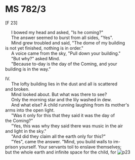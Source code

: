 # MS 782/3

[F 23]

&nbsp;&nbsp;&nbsp;&nbsp;&nbsp;I bowed my head and asked, "Is he coming?" \
&nbsp;&nbsp;&nbsp;&nbsp;&nbsp;The answer seemed to burst from all sides, "Yes". \
&nbsp;&nbsp;&nbsp;&nbsp;&nbsp;Mind grew troubled and said, "The dome of my building \
is not yet finished, nothing is in order." \
&nbsp;&nbsp;&nbsp;&nbsp;&nbsp;A voice came from the sky, "Pull down your building." \
&nbsp;&nbsp;&nbsp;&nbsp;&nbsp;"But why?" asked Mind. \
&nbsp;&nbsp;&nbsp;&nbsp;&nbsp;"Because to-day is the day of the Coming, and your \
building is in the way."

IV. \
&nbsp;&nbsp;&nbsp;&nbsp;&nbsp;The lofty building lies in the dust and all is scattered \
and broken. \
&nbsp;&nbsp;&nbsp;&nbsp;&nbsp;Mind looked about.
But what was there to see? \
&nbsp;&nbsp;&nbsp;&nbsp;&nbsp;Only the morning star and the lily washed in dew. \
&nbsp;&nbsp;&nbsp;&nbsp;&nbsp;And what else? A child running laughing from its mother's \
arms into the open light. \
&nbsp;&nbsp;&nbsp;&nbsp;&nbsp;"Was it only for this that they said it was the day of \
the Coming?" \
&nbsp;&nbsp;&nbsp;&nbsp;&nbsp;"Yes, this was why they said there was music in the air \
and light in the sky." \
&nbsp;&nbsp;&nbsp;&nbsp;&nbsp;"And did they claim all the earth only for this?" \
&nbsp;&nbsp;&nbsp;&nbsp;&nbsp;"Yes", came the answer. "Mind, you build walls to im- \
prison yourself. Your servants toil to enslave themselves; \
but the whole earth and infinite space for the child, for
![p23](MS782_3-023.jpg)
